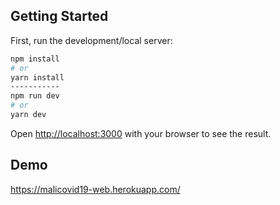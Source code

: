 ## Getting Started

First, run the development/local server:

```bash
npm install
# or 
yarn install
-----------
npm run dev
# or
yarn dev
```

Open [http://localhost:3000](http://localhost:3000) with your browser to see the result.

## Demo
https://malicovid19-web.herokuapp.com/
